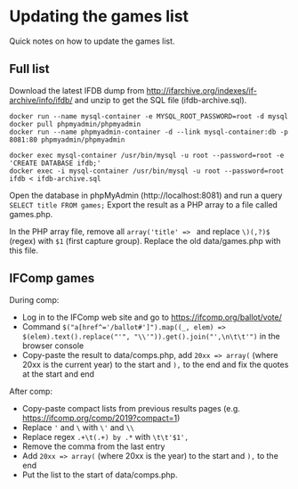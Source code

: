 # Updating the games list

Quick notes on how to update the games list.


## Full list

Download the latest IFDB dump from http://ifarchive.org/indexes/if-archive/info/ifdb/ and unzip to get the SQL file (ifdb-archive.sql).

```
docker run --name mysql-container -e MYSQL_ROOT_PASSWORD=root -d mysql
docker pull phpmyadmin/phpmyadmin
docker run --name phpmyadmin-container -d --link mysql-container:db -p 8081:80 phpmyadmin/phpmyadmin

docker exec mysql-container /usr/bin/mysql -u root --password=root -e 'CREATE DATABASE ifdb;'
docker exec -i mysql-container /usr/bin/mysql -u root --password=root ifdb < ifdb-archive.sql
```

Open the database in phpMyAdmin (http://localhost:8081) and run a query `SELECT title FROM games;` Export the result as a PHP array to a file called games.php.

In the PHP array file, remove all `array('title' => ` and replace `\)(,?)$` (regex) with `$1` (first capture group). Replace the old data/games.php with this file.


## IFComp games

During comp:

* Log in to the IFComp web site and go to https://ifcomp.org/ballot/vote/
* Command `$("a[href^='/ballot#']").map((_, elem) => $(elem).text().replace("'", "\\'")).get().join("',\n\t\t'")` in the browser console
* Copy-paste the result to data/comps.php, add `20xx => array(` (where 20xx is the current year) to the start and `),` to the end and fix the quotes at the start and end

After comp:

* Copy-paste compact lists from previous results pages (e.g. https://ifcomp.org/comp/2019?compact=1)
* Replace `'` and `\` with `\'` and `\\`
* Replace regex `.+\t(.+) by .*` with `\t\t'$1',`
* Remove the comma from the last entry
* Add `20xx => array(` (where 20xx is the year) to the start and `),` to the end
* Put the list to the start of data/comps.php.
